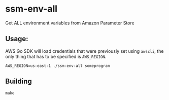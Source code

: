 # ssm-env-all
Get ALL environment variables from Amazon Parameter Store


## Usage:

AWS Go SDK will load credentials that were previously set using `awscli`, the only
thing that has to be specified is `AWS_REGION`.

`AWS_REGION=us-east-1 ./ssm-env-all someprogram`


## Building


`make`
